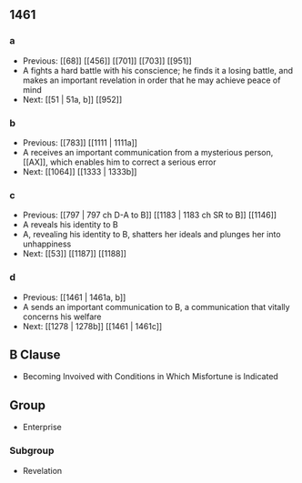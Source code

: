## 1461
### a
- Previous: [[68]] [[456]] [[701]] [[703]] [[951]] 
- A fights a hard battle with his conscience; he finds it a losing battle, and makes an important revelation in order that he may achieve peace of mind
- Next: [[51 | 51a, b]] [[952]] 

### b
- Previous: [[783]] [[1111 | 1111a]] 
- A receives an important communication from a mysterious person, [[AX]], which enables him to correct a serious error
- Next: [[1064]] [[1333 | 1333b]] 

### c
- Previous: [[797 | 797 ch D-A to B]] [[1183 | 1183 ch SR to B]] [[1146]] 
- A reveals his identity to B
- A, revealing his identity to B, shatters her ideals and plunges her into unhappiness
- Next: [[53]] [[1187]] [[1188]] 

### d
- Previous: [[1461 | 1461a, b]] 
- A sends an important communication to B, a communication that vitally concerns his welfare
- Next: [[1278 | 1278b]] [[1461 | 1461c]] 

## B Clause
- Becoming Invoived with Conditions in Which Misfortune is Indicated

## Group
- Enterprise

### Subgroup
- Revelation

